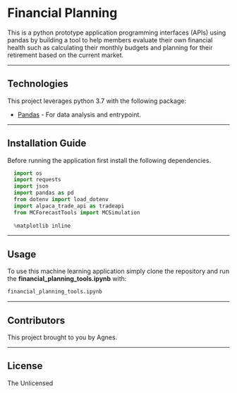 # Financial Planning

This is a python prototype application programming interfaces (APIs) using pandas by building a tool to help members evaluate their own financial health such as calculating their monthly budgets and planning for their retirement based on the current market.

---

## Technologies

This project leverages python 3.7 with the following package:

* [Pandas](https://pandas.pydata.org/) - For data analysis and entrypoint.

---

## Installation Guide

Before running the application first install the following dependencies.

```python
  import os
  import requests
  import json
  import pandas as pd
  from dotenv import load_dotenv
  import alpaca_trade_api as tradeapi
  from MCForecastTools import MCSimulation
  
  %matplotlib inline
```

---

## Usage

To use this machine learning application simply clone the repository and run the **financial_planning_tools.ipynb** with:

```python
financial_planning_tools.ipynb
```

---

## Contributors

This project brought to you by Agnes.

---

## License
The Unlicensed
